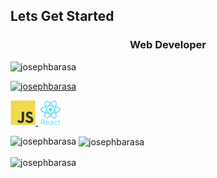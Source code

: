 ## Lets Get Started

<h3 align="center">Web Developer</h3>

<p align="left"> <img src="https://komarev.com/ghpvc/?username=josephbarasa&label=Profile%20views&color=0e75b6&style=flat" alt="josephbarasa" /> </p>

<p align="left"> <a href="https://github.com/ryo-ma/github-profile-trophy"><img src="https://github-profile-trophy.vercel.app/?username=josephbarasa" alt="josephbarasa" /></a> </p>

<p align="left">
</p>

<p align="left"> <a href="https://developer.mozilla.org/en-US/docs/Web/JavaScript" target="_blank" rel="noreferrer"> <img src="https://raw.githubusercontent.com/devicons/devicon/master/icons/javascript/javascript-original.svg" alt="javascript" width="40" height="40"/> </a> <a href="https://reactjs.org/" target="_blank" rel="noreferrer"> <img src="https://raw.githubusercontent.com/devicons/devicon/master/icons/react/react-original-wordmark.svg" alt="react" width="40" height="40"/> </a> </p>

<p><img align="left" src="https://github-readme-stats.vercel.app/api/top-langs?username=josephbarasa&show_icons=true&locale=en&layout=compact" alt="josephbarasa" /></p>

<p>&nbsp;<img align="center" src="https://github-readme-stats.vercel.app/api?username=josephbarasa&show_icons=true&locale=en" alt="josephbarasa" /></p>

<p><img align="center" src="https://github-readme-streak-stats.herokuapp.com/?user=josephbarasa&" alt="josephbarasa" /></p>

